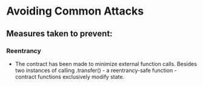 

# Avoiding Common Attacks

## Measures taken to prevent:

### Reentrancy
  - The contract has been made to minimize external function calls. Besides two instances of calling .transfer() - a reentrancy-safe function - contract functions exclusively modify state.
  
### 
